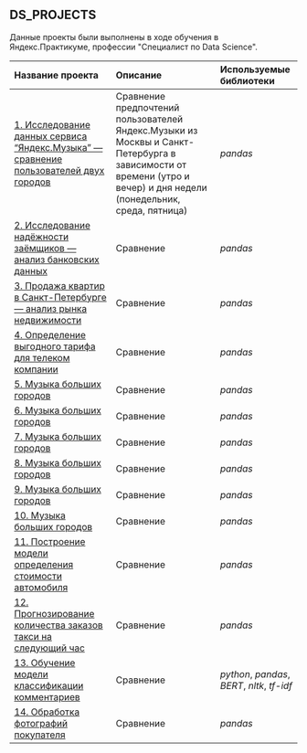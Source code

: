 ## DS_PROJECTS

Данные проекты были выполнены в ходе обучения в Яндекс.Практикуме, профессии "Специалист по Data Science".

| Название проекта | Описание | Используемые библиотеки | 
| :---------------------- | :---------------------- | :---------------------- |
| [1. Исследование данных сервиса “Яндекс.Музыка” — сравнение пользователей двух городов](1_music_of_big_сities) | Сравнение предпочтений пользователей Яндекс.Музыки из Москвы и Санкт-Петербурга в зависимости от времени (утро и вечер) и дня недели (понедельник, среда, пятница)| *pandas* |
| [2. Исследование надёжности заёмщиков — анализ банковских данных](2_investigation_of_the_reliability_of_borrowers) | Сравнение | *pandas* |
| [3. Продажа квартир в Санкт-Петербурге — анализ рынка недвижимости](3_research_data_analysis) | Сравнение | *pandas* |
| [4. Определение выгодного тарифа для телеком компании](4_statistical_data_analysis) | Сравнение  | *pandas* |
| [5. Музыка больших городов](5_prefabricated_project_1) | Сравнение  | *pandas* |
| [6. Музыка больших городов](6_recommendation_of_mobile_operator_tariffs) | Сравнение  | *pandas* |
| [7. Музыка больших городов](7_forecasting_customer_churn) | Сравнение  | *pandas* |
| [8. Музыка больших городов](8_choosing_the_location_for_the_well) | Сравнение  | *pandas* |
| [9. Музыка больших городов](9_prefabricated_project_2) | Сравнение  | *pandas* |
| [10. Музыка больших городов](10_linear_algebra) | Сравнение | *pandas* |
| [11. Построение модели определения стоимости автомобиля](11_numerical_methods) | Сравнение | *pandas* |
| [12. Прогнозирование количества заказов такси на следующий час](12_time_series) | Сравнение | *pandas* |
| [13. Обучение модели классификации комментариев](13_ml_for_text) | Сравнение | *python*, *pandas*, *BERT*, *nltk*, *tf-idf* |
| [14. Обработка фотографий покупателя](14_computer_vision) | Сравнение | *pandas* |
